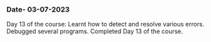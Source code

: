 ### Date- 03-07-2023
Day 13 of the course:
Learnt how to detect and resolve various errors.
Debugged several programs.
Completed Day 13 of the course.